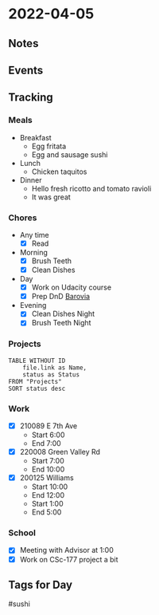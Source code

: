 # 2022-04-05
## Notes

## Events

## Tracking
### Meals
- Breakfast
	- Egg fritata
	- Egg and sausage sushi
- Lunch
	- Chicken taquitos
- Dinner
	- Hello fresh ricotto and tomato ravioli
	- It was great
### Chores
- Any time
	- [x] Read
- Morning
	- [x] Brush Teeth
	- [x] Clean Dishes
- Day
	- [x] Work on Udacity course
	- [x] Prep DnD [Barovia](../DnD/CurseOfStrahd/Barovia/Barovia.md)
- Evening
	- [x] Clean Dishes Night
	- [x] Brush Teeth Night

### Projects
```dataview
TABLE WITHOUT ID
	file.link as Name,
	status as Status
FROM "Projects"
SORT status desc
```

### Work
- [x] 210089 E 7th Ave
	- Start 6:00
	- End 7:00
- [x] 220008 Green Valley Rd
	- Start 7:00
	- End 10:00
- [x] 200125 Williams
	- Start 10:00
	- End 12:00
	- Start 1:00
	- End 5:00

### School
- [x] Meeting with Advisor at 1:00
- [x] Work on CSc-177 project a bit

## Tags for Day
#sushi
